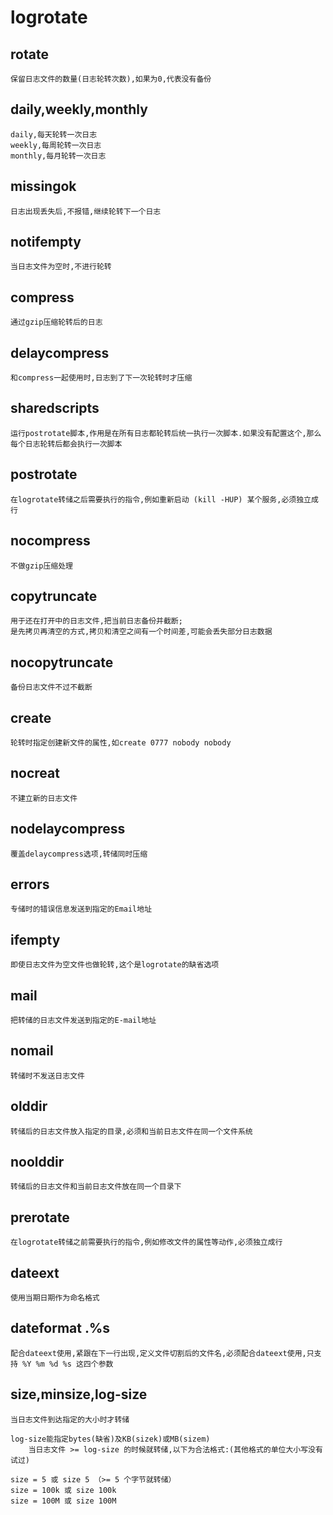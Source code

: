 # logrotate
## rotate
    保留日志文件的数量(日志轮转次数),如果为0,代表没有备份
## daily,weekly,monthly
    daily,每天轮转一次日志
    weekly,每周轮转一次日志
    monthly,每月轮转一次日志
## missingok
    日志出现丢失后,不报错,继续轮转下一个日志
## notifempty
    当日志文件为空时,不进行轮转
## compress
    通过gzip压缩轮转后的日志
## delaycompress
    和compress一起使用时,日志到了下一次轮转时才压缩
## sharedscripts
    运行postrotate脚本,作用是在所有日志都轮转后统一执行一次脚本.如果没有配置这个,那么每个日志轮转后都会执行一次脚本
## postrotate
    在logrotate转储之后需要执行的指令,例如重新启动 (kill -HUP) 某个服务,必须独立成行
## nocompress
    不做gzip压缩处理
## copytruncate
    用于还在打开中的日志文件,把当前日志备份并截断;
    是先拷贝再清空的方式,拷贝和清空之间有一个时间差,可能会丢失部分日志数据
## nocopytruncate
    备份日志文件不过不截断
## create
    轮转时指定创建新文件的属性,如create 0777 nobody nobody
## nocreat
    不建立新的日志文件
## nodelaycompress
    覆盖delaycompress选项,转储同时压缩
## errors
    专储时的错误信息发送到指定的Email地址
##  ifempty
    即使日志文件为空文件也做轮转,这个是logrotate的缺省选项
## mail
    把转储的日志文件发送到指定的E-mail地址
## nomail
    转储时不发送日志文件
## olddir
    转储后的日志文件放入指定的目录,必须和当前日志文件在同一个文件系统
##  noolddir
    转储后的日志文件和当前日志文件放在同一个目录下
## prerotate
    在logrotate转储之前需要执行的指令,例如修改文件的属性等动作,必须独立成行
## dateext
    使用当期日期作为命名格式
## dateformat .%s
    配合dateext使用,紧跟在下一行出现,定义文件切割后的文件名,必须配合dateext使用,只支持 %Y %m %d %s 这四个参数
## size,minsize,log-size
    当日志文件到达指定的大小时才转储
    
    log-size能指定bytes(缺省)及KB(sizek)或MB(sizem)
        当日志文件 >= log-size 的时候就转储,以下为合法格式:(其他格式的单位大小写没有试过)

    size = 5 或 size 5 （>= 5 个字节就转储）
    size = 100k 或 size 100k
    size = 100M 或 size 100M